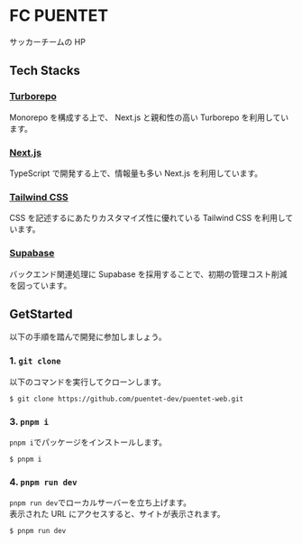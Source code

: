 # FC PUENTET

サッカーチームの HP

## Tech Stacks

### [Turborepo](https://turbo.build/repo)

Monorepo を構成する上で、 Next.js と親和性の高い Turborepo を利用しています。

### [Next.js](https://nextjs.org/)

TypeScript で開発する上で、情報量も多い Next.js を利用しています。

### [Tailwind CSS](https://tailwindcss.com/)

CSS を記述するにあたりカスタマイズ性に優れている Tailwind CSS を利用しています。

### [Supabase](https://supabase.com/)

バックエンド関連処理に Supabase を採用することで、初期の管理コスト削減を図っています。

## GetStarted

以下の手順を踏んで開発に参加しましょう。

### 1. `git clone`

以下のコマンドを実行してクローンします。

```shell
$ git clone https://github.com/puentet-dev/puentet-web.git
```

### 3. `pnpm i`

`pnpm i`でパッケージをインストールします。

```shell
$ pnpm i
```

### 4. `pnpm run dev`

`pnpm run dev`でローカルサーバーを立ち上げます。  
表示された URL にアクセスすると、サイトが表示されます。

```shell
$ pnpm run dev
```
